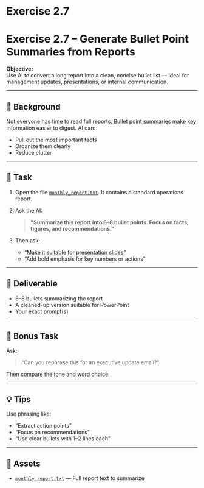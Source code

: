 # Exercise 2.7

# Exercise 2.7 – Generate Bullet Point Summaries from Reports

**Objective:**  
Use AI to convert a long report into a clean, concise bullet list — ideal for management updates, presentations, or internal communication.

---

## 🧠 Background

Not everyone has time to read full reports. Bullet point summaries make key information easier to digest. AI can:
- Pull out the most important facts
- Organize them clearly
- Reduce clutter

---

## 📝 Task

1. Open the file [`monthly_report.txt`](assets/monthly_report.txt). It contains a standard operations report.
2. Ask the AI:

   > **"Summarize this report into 6–8 bullet points. Focus on facts, figures, and recommendations."**

3. Then ask:
   - “Make it suitable for presentation slides”
   - “Add bold emphasis for key numbers or actions”

---

## 🎯 Deliverable

- 6–8 bullets summarizing the report
- A cleaned-up version suitable for PowerPoint
- Your exact prompt(s)

---

## 🔁 Bonus Task

Ask:
> “Can you rephrase this for an executive update email?”

Then compare the tone and word choice.

---

## 💡 Tips

Use phrasing like:
- “Extract action points”
- “Focus on recommendations”
- “Use clear bullets with 1–2 lines each”

---

## 📁 Assets

- [`monthly_report.txt`](assets/monthly_report.txt) — Full report text to summarize
